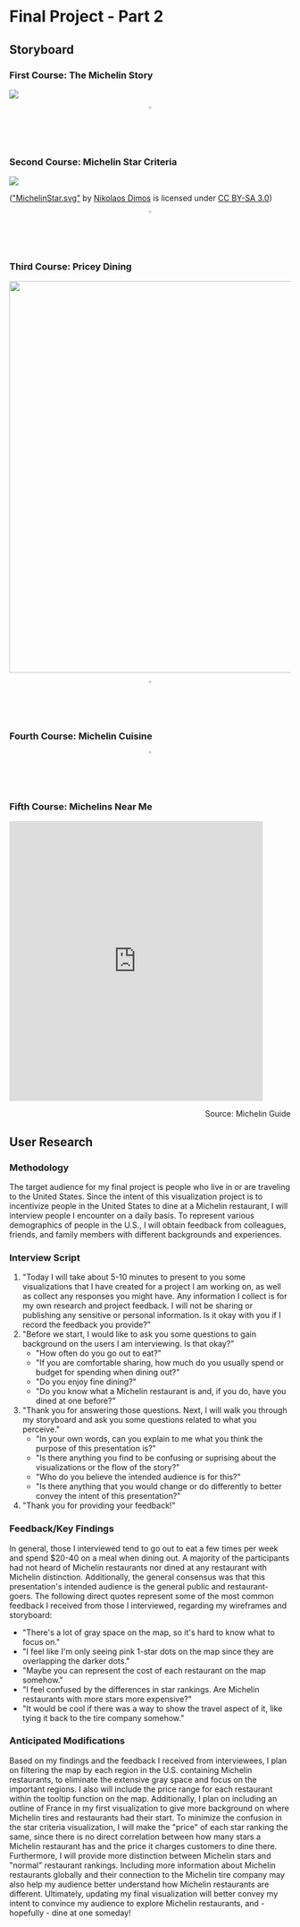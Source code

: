 # Final Project - Part 2
## Storyboard
### First Course: The Michelin Story
<img src="https://user-images.githubusercontent.com/93099291/143148452-8cc9fde2-4f99-43e4-89bf-e2324a28e17a.jpg"/>

<p align="center">
  <img src="https://user-images.githubusercontent.com/93099291/143148927-9e4c21c5-7461-4db7-abdd-0384b6d486fb.png" width="1.7%"/>
</p>

### Second Course: Michelin Star Criteria
<img src="https://user-images.githubusercontent.com/93099291/143141005-5c9a0aa2-4709-4d6f-bd7a-128467c55c6b.png"/>

(["MichelinStar.svg"](https://commons.wikimedia.org/wiki/File:MichelinStar.svg) by [Nikolaos Dimos](https://commons.wikimedia.org/w/index.php?title=User:Nikosdimos&action=edit&redlink=1) is licensed under [CC BY-SA 3.0](https://creativecommons.org/licenses/by-sa/3.0/deed.en))

<p align="center">
  <img src="https://user-images.githubusercontent.com/93099291/143148927-9e4c21c5-7461-4db7-abdd-0384b6d486fb.png" width="1.7%"/>
</p>

### Third Course: Pricey Dining
<img src="https://user-images.githubusercontent.com/93099291/143095464-3da8a92d-d681-4120-9a7e-e133c18a653d.png" width="700"/>

<p align="center">
  <img src="https://user-images.githubusercontent.com/93099291/143148927-9e4c21c5-7461-4db7-abdd-0384b6d486fb.png" width="1.7%"/>
</p>

### Fourth Course: Michelin Cuisine
<div class="flourish-embed flourish-chart" data-src="visualisation/7908452"><script src="https://public.flourish.studio/resources/embed.js"></script></div>

<p align="center">
  <img src="https://user-images.githubusercontent.com/93099291/143148927-9e4c21c5-7461-4db7-abdd-0384b6d486fb.png" width="1.7%"/>
</p>

### Fifth Course: Michelins Near Me
<iframe src="https://public.tableau.com/views/USMichelinMap/Sheet1?:showVizHome=no&:embed=true" width="90%" height="500" seamless frameborder="0" scrolling="no"></iframe>
                                                                        
<p align="right">
  Source: Michelin Guide
</p>
                                                                                                       
                                                                                                          
## User Research
### Methodology
The target audience for my final project is people who live in or are traveling to the United States. Since the intent of this visualization project is to incentivize people in the United States to dine at a Michelin restaurant, I will interview people I encounter on a daily basis. To represent various demographics of people in the U.S., I will obtain feedback from colleagues, friends, and family members with different backgrounds and experiences.
### Interview Script
1. "Today I will take about 5-10 minutes to present to you some visualizations that I have created for a project I am working on, as well as collect any responses you might have. Any information I collect is for my own research and project feedback. I will not be sharing or publishing any sensitive or personal information. Is it okay with you if I record the feedback you provide?"
2. "Before we start, I would like to ask you some questions to gain background on the users I am interviewing. Is that okay?"
    * "How often do you go out to eat?"
    * "If you are comfortable sharing, how much do you usually spend or budget for spending when dining out?"
    * "Do you enjoy fine dining?"
    * "Do you know what a Michelin restaurant is and, if you do, have you dined at one before?"
3. "Thank you for answering those questions. Next, I will walk you through my storyboard and ask you some questions related to what you perceive."
    * "In your own words, can you explain to me what you think the purpose of this presentation is?"
    * "Is there anything you find to be confusing or suprising about the visualizations or the flow of the story?"
    * "Who do you believe the intended audience is for this?"
    * "Is there anything that you would change or do differently to better convey the intent of this presentation?"
4. "Thank you for providing your feedback!"

### Feedback/Key Findings
In general, those I interviewed tend to go out to eat a few times per week and spend $20-40 on a meal when dining out. A majority of the participants had not heard of Michelin restaurants nor dined at any restaurant with Michelin distinction. Additionally, the general consensus was that this presentation's intended audience is the general public and restaurant-goers. The following direct quotes represent some of the most common feedback I received from those I interviewed, regarding my wireframes and storyboard:
* "There's a lot of gray space on the map, so it's hard to know what to focus on." 
* "I feel like I'm only seeing pink 1-star dots on the map since they are overlapping the darker dots."
* "Maybe you can represent the cost of each restaurant on the map somehow."
* "I feel confused by the differences in star rankings. Are Michelin restaurants with more stars more expensive?"
* "It would be cool if there was a way to show the travel aspect of it, like tying it back to the tire company somehow."
### Anticipated Modifications
Based on my findings and the feedback I received from interviewees, I plan on filtering the map by each region in the U.S. containing Michelin restaurants, to eliminate the extensive gray space and focus on the important regions. I also will include the price range for each restaurant within the tooltip function on the map. Additionally, I plan on including an outline of France in my first visualization to give more background on where Michelin tires and restaurants had their start. To minimize the confusion in the star criteria visualization, I will make the "price" of each star ranking the same, since there is no direct correlation between how many stars a Michelin restaurant has and the price it charges customers to dine there. Furthermore, I will provide more distinction between Michelin stars and "normal" restaurant rankings. Including more information about Michelin restaurants globally and their connection to the Michelin tire company may also help my audience better understand how Michelin restaurants are different. Ultimately, updating my final visualization will better convey my intent to convince my audience to explore Michelin restaurants, and - hopefully - dine at one someday!
